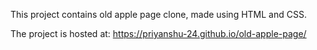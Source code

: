 This project contains old apple page clone, made using HTML and CSS.

The project is hosted at: https://priyanshu-24.github.io/old-apple-page/
